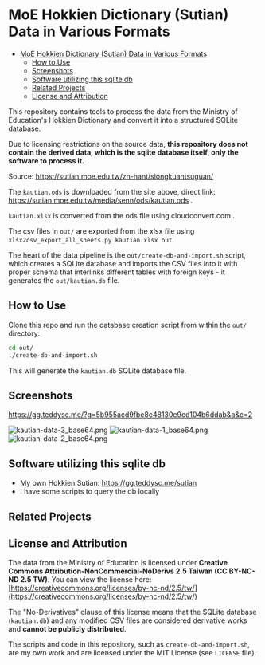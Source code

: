 # MoE Hokkien Dictionary (Sutian) Data in Various Formats

- [MoE Hokkien Dictionary (Sutian) Data in Various Formats](#moe-hokkien-dictionary-sutian-data-in-various-formats)
  - [How to Use](#how-to-use)
  - [Screenshots](#screenshots)
  - [Software utilizing this sqlite db](#software-utilizing-this-sqlite-db)
  - [Related Projects](#related-projects)
  - [License and Attribution](#license-and-attribution)

This repository contains tools to process the data from the Ministry of Education's Hokkien Dictionary and convert it into a structured SQLite database.

Due to licensing restrictions on the source data, **this repository does not contain the derived data, which is the sqlite database itself, only the software to process it.**

Source: https://sutian.moe.edu.tw/zh-hant/siongkuantsuguan/

The `kautian.ods` is downloaded from the site above, direct link: https://sutian.moe.edu.tw/media/senn/ods/kautian.ods .

`kautian.xlsx` is converted from the ods file using cloudconvert.com .

The csv files in `out/` are exported from the xlsx file using `xlsx2csv_export_all_sheets.py kautian.xlsx out`.

The heart of the data pipeline is the `out/create-db-and-import.sh` script, which creates a SQLite database and imports the CSV files into it with proper schema that interlinks different tables with foreign keys - it generates the `out/kautian.db` file.

## How to Use

Clone this repo and run the database creation script from within the `out/` directory:

```bash
cd out/
./create-db-and-import.sh
```

This will generate the `kautian.db` SQLite database file.

## Screenshots

https://gg.teddysc.me/?g=5b955acd9fbe8c48130e9cd104b6ddab&a&c=2

<!-- Start Markdown -->
![kautian-data-3_base64.png](https://g.teddysc.me/tddschn/5b955acd9fbe8c48130e9cd104b6ddab/kautian-data-3_base64.png?b)
![kautian-data-1_base64.png](https://g.teddysc.me/tddschn/5b955acd9fbe8c48130e9cd104b6ddab/kautian-data-1_base64.png?b)
![kautian-data-2_base64.png](https://g.teddysc.me/tddschn/5b955acd9fbe8c48130e9cd104b6ddab/kautian-data-2_base64.png?b)
<!-- End Markdown -->


## Software utilizing this sqlite db

- My own Hokkien Sutian: https://gg.teddysc.me/sutian
- I have some scripts to query the db locally

## Related Projects


## License and Attribution

The data from the Ministry of Education is licensed under **Creative Commons Attribution-NonCommercial-NoDerivs 2.5 Taiwan (CC BY-NC-ND 2.5 TW)**. You can view the license here: [https://creativecommons.org/licenses/by-nc-nd/2.5/tw/](https://creativecommons.org/licenses/by-nc-nd/2.5/tw/)

The "No-Derivatives" clause of this license means that the SQLite database (`kautian.db`) and any modified CSV files are considered derivative works and **cannot be publicly distributed**.

The scripts and code in this repository, such as `create-db-and-import.sh`, are my own work and are licensed under the MIT License (see `LICENSE` file).